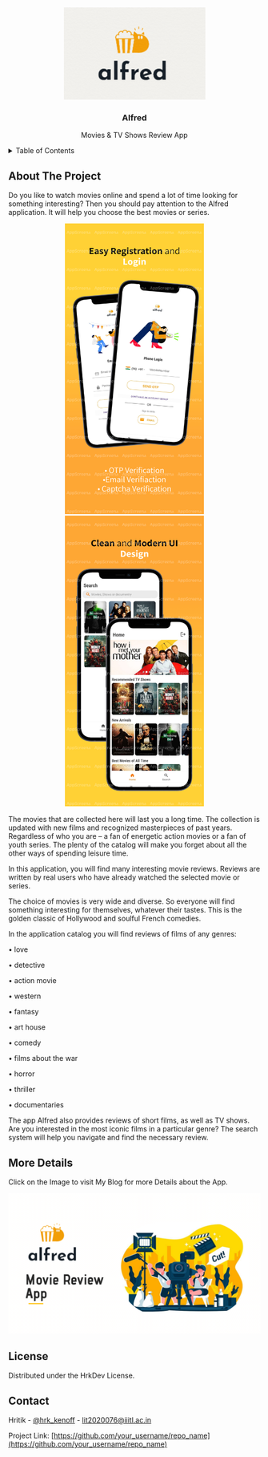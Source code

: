 
<div align="center">
  <a href="https://github.com/othneildrew/Best-README-Template">
    <img src="app/src/main/res/drawable/logoalfred.png" alt="Logo" width="283" height="184">
  </a>

  <h3 align="center">Alfred</h3>

  <p align="center">
    Movies & TV Shows Review App
    <br />

  </p>
</div>

<details>
  <summary>Table of Contents</summary>
  <ol>
    <li>
      <a href="#about-the-project">About The Project</a>
    </li>
    <li><a href="#more-details">More Details</a></li>
    <li><a href="#license">License</a></li>
    <li><a href="#contact">Contact</a></li>
    <li><a href="#acknowledgments">Acknowledgments</a></li>
  </ol>
</details>

<!-- ABOUT THE PROJECT -->
## About The Project



Do you like to watch movies online and spend a lot of time looking for something interesting? Then you should pay attention to the Alfred application. It will help you choose the best movies or series.

<p align="center">
 <img src="screenshot-1.jpg" alt="Logo" width="278" height="580">     <img src="screenshot-2.jpg" alt="Logo" width="278" height="580">      
</p>

The movies that are collected here will last you a long time. The collection is updated with new films and recognized masterpieces of past years. Regardless of who you are – a fan of energetic action movies or a fan of youth series. The plenty of the catalog will make you forget about all the other ways of spending leisure time.

In this application, you will find many interesting movie reviews. Reviews are written by real users who have already watched the selected movie or series.

The choice of movies is very wide and diverse. So everyone will find something interesting for themselves, whatever their tastes. This is the golden classic of Hollywood and soulful French comedies.

In the application catalog you will find reviews of films of any genres:

• love

•	detective

•	action movie

•	western

•	fantasy

•	art house

•	comedy

•	films about the war

•	horror

•	thriller

•	documentaries

The app Alfred also provides reviews of short films, as well as TV shows. Are you interested in the most iconic films in a particular genre? The search system will help you navigate and find the necessary review.


<!-- MORE DETAILS -->
## More Details

Click on the Image to visit My Blog for more Details about the App.

<a href="https://hrkdev.blogspot.com/2021/11/alfred-movie-review-app.html"><img src="scr1.png"></img></a>




<!-- LICENSE -->
## License

Distributed under the HrkDev License.





<!-- CONTACT -->
## Contact

Hritik - [@hrk_kenoff](https://www.instagram.com/hrk_kenoff/) - lit2020076@iiitl.ac.in

Project Link: [https://github.com/your_username/repo_name](https://github.com/your_username/repo_name)




